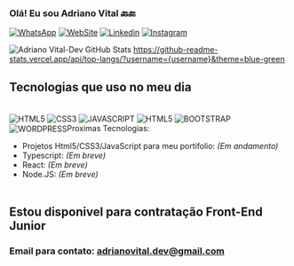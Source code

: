 ### Olá! Eu sou Adriano Vital 🔙🔚

[![WhatsApp](https://img.shields.io/badge/WhatsApp-25D366?style=for-the-badge&logo=whatsapp&logoColor=white)](https://wa.me/+5527996476519)
[![WebSite](https://img.shields.io/badge/WebSite-000000?style=for-the-badge&logo=About.me&logoColor=white)](https:www.adrianovital.com)
[![Linkedin](https://img.shields.io/badge/LinkedIn-0077B5?style=for-the-badge&logo=linkedin&logoColor=white)](https://www.linkedin.com/in/adrianovital/)
[![Instagram](https://img.shields.io/badge/Instagram-E4405F?style=for-the-badge&logo=instagram&logoColor=white)](https://www.instagram.com/adrianoavital)


![Adriano Vital-Dev GitHub Stats](https://github-readme-stats.vercel.app/api?username=adrianovital-dev&show_icons=true&theme=transparent)
	https://github-readme-stats.vercel.app/api/top-langs/?username={username}&theme=blue-green

## Tecnologias que uso no meu dia


<div style= "display: inline_block"><br/>
    <img align="center" alt="HTML5" src="https://img.shields.io/badge/HTML5-E34F26?style=for-the-badge&logo=html5&logoColor=white">
    <img align="center" alt="CSS3" src="https://img.shields.io/badge/CSS3-1572B6?style=for-the-badge&logo=css3&logoColor=white">
    <img align="center" alt="JAVASCRIPT" src="https://img.shields.io/badge/JavaScript-323330?style=for-the-badge&logo=javascript&logoColor=F7DF1E">
    <img align="center" alt="HTML5" src="https://img.shields.io/badge/HTML5-E34F26?style=for-the-badge&logo=html5&logoColor=white">
    <img align="center" alt="BOOTSTRAP" https://img.shields.io/badge/Bootstrap-563D7C?style=for-the-badge&logo=bootstrap&logoColor=white>
    <img align="center" alt="WORDPRESS" src="https://img.shields.io/badge/Wordpress-21759B?style=for-the-badge&logo=wordpress&logoColor=white>
    
    

</div><br/>

Reciprocidade e a base de tudo!

## Proximas Tecnologias:
- Projetos Html5/CSS3/JavaScript para meu portifolio: <i> (Em andamento)</i>
- Typescript: <i> (Em breve)</i>
- React:   <i>(Em breve)</i>
- Node.JS: <i>(Em breve)</i>
<br></br>
## Estou disponivel para contratação Front-End Junior
### Email para contato: adrianovital.dev@gmail.com
